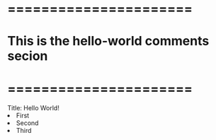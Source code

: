 # ======================
# This is the hello-world comments secion
#
# ======================

<html>
Title: Hello World!
<list>
<li>
First
</li>
<li>
Second
</li>
<li>
Third
</li>
</list>
</html>

